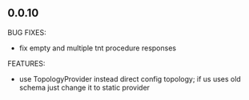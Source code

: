 ## 0.0.10

BUG FIXES:
* fix empty and multiple tnt procedure responses

FEATURES:
* use TopologyProvider instead direct config topology; if us uses old schema just change it to static provider